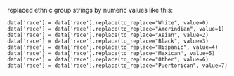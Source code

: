 replaced ethnic group strings by numeric values like this:

    data['race'] = data['race'].replace(to_replace="White", value=0)
    data['race'] = data['race'].replace(to_replace="Amerindian", value=1)
    data['race'] = data['race'].replace(to_replace="Asian", value=2)
    data['race'] = data['race'].replace(to_replace="Black", value=3)
    data['race'] = data['race'].replace(to_replace="Hispanic", value=4)
    data['race'] = data['race'].replace(to_replace="Mexican", value=5)
    data['race'] = data['race'].replace(to_replace="Other", value=6)
    data['race'] = data['race'].replace(to_replace="Puertorican", value=7)
